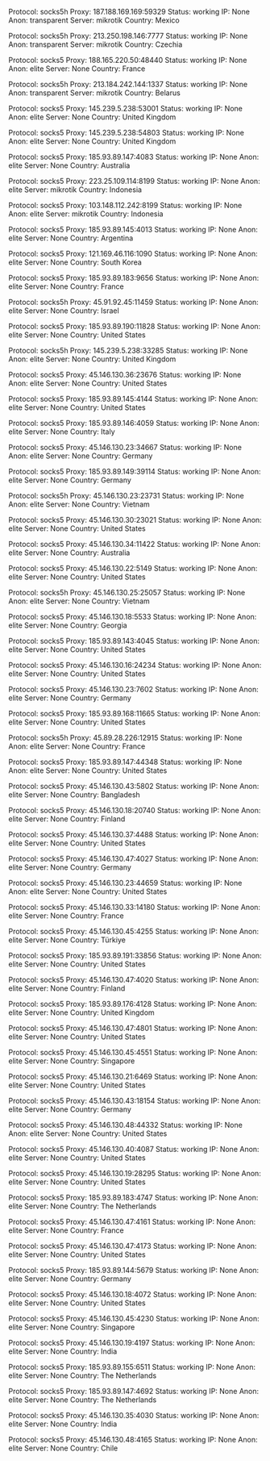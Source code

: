 Protocol: socks5h
Proxy: 187.188.169.169:59329
Status: working
IP: None
Anon: transparent
Server: mikrotik
Country: Mexico

Protocol: socks5h
Proxy: 213.250.198.146:7777
Status: working
IP: None
Anon: transparent
Server: mikrotik
Country: Czechia

Protocol: socks5
Proxy: 188.165.220.50:48440
Status: working
IP: None
Anon: elite
Server: None
Country: France

Protocol: socks5h
Proxy: 213.184.242.144:1337
Status: working
IP: None
Anon: transparent
Server: mikrotik
Country: Belarus

Protocol: socks5
Proxy: 145.239.5.238:53001
Status: working
IP: None
Anon: elite
Server: None
Country: United Kingdom

Protocol: socks5
Proxy: 145.239.5.238:54803
Status: working
IP: None
Anon: elite
Server: None
Country: United Kingdom

Protocol: socks5
Proxy: 185.93.89.147:4083
Status: working
IP: None
Anon: elite
Server: None
Country: Australia

Protocol: socks5
Proxy: 223.25.109.114:8199
Status: working
IP: None
Anon: elite
Server: mikrotik
Country: Indonesia

Protocol: socks5
Proxy: 103.148.112.242:8199
Status: working
IP: None
Anon: elite
Server: mikrotik
Country: Indonesia

Protocol: socks5
Proxy: 185.93.89.145:4013
Status: working
IP: None
Anon: elite
Server: None
Country: Argentina

Protocol: socks5
Proxy: 121.169.46.116:1090
Status: working
IP: None
Anon: elite
Server: None
Country: South Korea

Protocol: socks5
Proxy: 185.93.89.183:9656
Status: working
IP: None
Anon: elite
Server: None
Country: France

Protocol: socks5h
Proxy: 45.91.92.45:11459
Status: working
IP: None
Anon: elite
Server: None
Country: Israel

Protocol: socks5
Proxy: 185.93.89.190:11828
Status: working
IP: None
Anon: elite
Server: None
Country: United States

Protocol: socks5h
Proxy: 145.239.5.238:33285
Status: working
IP: None
Anon: elite
Server: None
Country: United Kingdom

Protocol: socks5
Proxy: 45.146.130.36:23676
Status: working
IP: None
Anon: elite
Server: None
Country: United States

Protocol: socks5
Proxy: 185.93.89.145:4144
Status: working
IP: None
Anon: elite
Server: None
Country: United States

Protocol: socks5
Proxy: 185.93.89.146:4059
Status: working
IP: None
Anon: elite
Server: None
Country: Italy

Protocol: socks5
Proxy: 45.146.130.23:34667
Status: working
IP: None
Anon: elite
Server: None
Country: Germany

Protocol: socks5
Proxy: 185.93.89.149:39114
Status: working
IP: None
Anon: elite
Server: None
Country: Germany

Protocol: socks5h
Proxy: 45.146.130.23:23731
Status: working
IP: None
Anon: elite
Server: None
Country: Vietnam

Protocol: socks5
Proxy: 45.146.130.30:23021
Status: working
IP: None
Anon: elite
Server: None
Country: United States

Protocol: socks5
Proxy: 45.146.130.34:11422
Status: working
IP: None
Anon: elite
Server: None
Country: Australia

Protocol: socks5
Proxy: 45.146.130.22:5149
Status: working
IP: None
Anon: elite
Server: None
Country: United States

Protocol: socks5h
Proxy: 45.146.130.25:25057
Status: working
IP: None
Anon: elite
Server: None
Country: Vietnam

Protocol: socks5
Proxy: 45.146.130.18:5533
Status: working
IP: None
Anon: elite
Server: None
Country: Georgia

Protocol: socks5
Proxy: 185.93.89.143:4045
Status: working
IP: None
Anon: elite
Server: None
Country: United States

Protocol: socks5
Proxy: 45.146.130.16:24234
Status: working
IP: None
Anon: elite
Server: None
Country: United States

Protocol: socks5
Proxy: 45.146.130.23:7602
Status: working
IP: None
Anon: elite
Server: None
Country: Germany

Protocol: socks5
Proxy: 185.93.89.168:11665
Status: working
IP: None
Anon: elite
Server: None
Country: United States

Protocol: socks5h
Proxy: 45.89.28.226:12915
Status: working
IP: None
Anon: elite
Server: None
Country: France

Protocol: socks5
Proxy: 185.93.89.147:44348
Status: working
IP: None
Anon: elite
Server: None
Country: United States

Protocol: socks5
Proxy: 45.146.130.43:5802
Status: working
IP: None
Anon: elite
Server: None
Country: Bangladesh

Protocol: socks5
Proxy: 45.146.130.18:20740
Status: working
IP: None
Anon: elite
Server: None
Country: Finland

Protocol: socks5
Proxy: 45.146.130.37:4488
Status: working
IP: None
Anon: elite
Server: None
Country: United States

Protocol: socks5
Proxy: 45.146.130.47:4027
Status: working
IP: None
Anon: elite
Server: None
Country: Germany

Protocol: socks5
Proxy: 45.146.130.23:44659
Status: working
IP: None
Anon: elite
Server: None
Country: United States

Protocol: socks5
Proxy: 45.146.130.33:14180
Status: working
IP: None
Anon: elite
Server: None
Country: France

Protocol: socks5
Proxy: 45.146.130.45:4255
Status: working
IP: None
Anon: elite
Server: None
Country: Türkiye

Protocol: socks5
Proxy: 185.93.89.191:33856
Status: working
IP: None
Anon: elite
Server: None
Country: United States

Protocol: socks5
Proxy: 45.146.130.47:4020
Status: working
IP: None
Anon: elite
Server: None
Country: Finland

Protocol: socks5
Proxy: 185.93.89.176:4128
Status: working
IP: None
Anon: elite
Server: None
Country: United Kingdom

Protocol: socks5
Proxy: 45.146.130.47:4801
Status: working
IP: None
Anon: elite
Server: None
Country: United States

Protocol: socks5
Proxy: 45.146.130.45:4551
Status: working
IP: None
Anon: elite
Server: None
Country: Singapore

Protocol: socks5
Proxy: 45.146.130.21:6469
Status: working
IP: None
Anon: elite
Server: None
Country: United States

Protocol: socks5
Proxy: 45.146.130.43:18154
Status: working
IP: None
Anon: elite
Server: None
Country: Germany

Protocol: socks5
Proxy: 45.146.130.48:44332
Status: working
IP: None
Anon: elite
Server: None
Country: United States

Protocol: socks5
Proxy: 45.146.130.40:4087
Status: working
IP: None
Anon: elite
Server: None
Country: United States

Protocol: socks5
Proxy: 45.146.130.19:28295
Status: working
IP: None
Anon: elite
Server: None
Country: United States

Protocol: socks5
Proxy: 185.93.89.183:4747
Status: working
IP: None
Anon: elite
Server: None
Country: The Netherlands

Protocol: socks5
Proxy: 45.146.130.47:4161
Status: working
IP: None
Anon: elite
Server: None
Country: France

Protocol: socks5
Proxy: 45.146.130.47:4173
Status: working
IP: None
Anon: elite
Server: None
Country: United States

Protocol: socks5
Proxy: 185.93.89.144:5679
Status: working
IP: None
Anon: elite
Server: None
Country: Germany

Protocol: socks5
Proxy: 45.146.130.18:4072
Status: working
IP: None
Anon: elite
Server: None
Country: United States

Protocol: socks5
Proxy: 45.146.130.45:4230
Status: working
IP: None
Anon: elite
Server: None
Country: Singapore

Protocol: socks5
Proxy: 45.146.130.19:4197
Status: working
IP: None
Anon: elite
Server: None
Country: India

Protocol: socks5
Proxy: 185.93.89.155:6511
Status: working
IP: None
Anon: elite
Server: None
Country: The Netherlands

Protocol: socks5
Proxy: 185.93.89.147:4692
Status: working
IP: None
Anon: elite
Server: None
Country: The Netherlands

Protocol: socks5
Proxy: 45.146.130.35:4030
Status: working
IP: None
Anon: elite
Server: None
Country: India

Protocol: socks5
Proxy: 45.146.130.48:4165
Status: working
IP: None
Anon: elite
Server: None
Country: Chile

